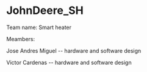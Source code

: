 # JohnDeere_SH

Team name: Smart heater

Meambers: 

Jose Andres Miguel -- hardware and software design 

Victor Cardenas    -- hardware and software design

